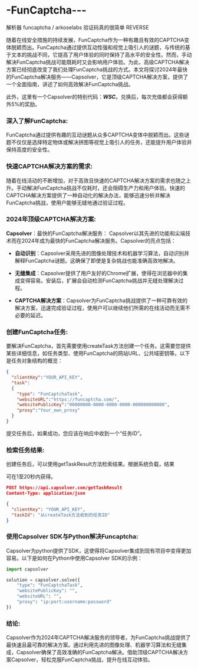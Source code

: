 # -FunCaptcha---
解析器 funcaptcha / arkoselabs 验证码真的很简单 REVERSE

随着在线安全措施的持续发展，FunCaptcha作为一种有趣且有效的CAPTCHA变体脱颖而出。FunCaptcha通过提供互动性强和视觉上吸引人的谜题，与传统的基于文本的挑战不同，它提高了用户体验的同时保持了高水平的安全性。然而，手动解决FunCaptcha挑战可能既耗时又会影响用户体验。为此，高级CAPTCHA解决方案已经彻底改变了我们处理FunCaptcha挑战的方式。本文将探讨2024年最快的FunCaptcha解决服务——Capsolver，它是顶级CAPTCHA解决方案，提供了一个全面指南，讲述了如何高效解决FunCaptcha挑战。

此外，这里有一个Capsolver的特别代码：***WSC***。兑换后，每次充值都会获得额外5%的奖励。

### 深入了解FunCaptcha:
FunCaptcha通过提供有趣的互动谜题从众多CAPTCHA变体中脱颖而出。这些谜题不仅仅是选择特定物体或解决拼图等视觉上吸引人的任务，还能提升用户体验并保持高度的安全性。

### 快速CAPTCHA解决方案的需求:
随着在线活动的不断增加，对于高效且快速的CAPTCHA解决方案的需求也随之上升。手动解决FunCaptcha挑战不仅耗时，还会阻碍生产力和用户体验。快速的CAPTCHA解决方案提供了一种自动化的解决办法，能够迅速分析并解决FunCaptcha挑战，使用户能够无缝地通过验证过程。

### 2024年顶级CAPTCHA解决方案:
**Capsolver**：最快的FunCaptcha解决服务：
Capsolver以其先进的功能和尖端技术而在2024年成为最快的FunCaptcha解决服务。Capsolver的亮点包括：

- **自动识别**：Capsolver采用先进的图像处理技术和机器学习算法，自动识别并解释FunCaptcha谜题。这确保了即使是复杂挑战也能准确高效地解决。

- **无缝集成**：Capsolver提供了用户友好的Chrome扩展，使得在浏览器中的集成变得容易。安装后，扩展会自动检测FunCaptcha挑战并无缝处理解决过程。

- **CAPTCHA解决方案**：Capsolver为FunCaptcha挑战提供了一种可靠有效的解决方案，迅速完成验证过程，使用户可以继续他们所需的在线活动而无需不必要的延迟。

### 创建FunCaptcha任务:
要解决FunCaptcha，首先需要使用createTask方法创建一个任务。这需要您提供某些详细信息，如任务类型、使用FunCaptcha的网站URL、公共域密钥等。以下是任务对象结构的概览：

```json
{
  "clientKey":"YOUR_API_KEY",
  "task":
  {
    "type": "FunCaptchaTask",
    "websiteURL":"https://funcaptcha.com/",
    "websitePublicKey":"00000000-0000-0000-0000-000000000000",
    "proxy":"Your_own_proxy"
  }
}
```

提交任务后，如果成功，您应该在响应中收到一个“任务ID”。

### 检索任务结果:
创建任务后，可以使用getTaskResult方法检索结果。根据系统负载，结果

可在1至20秒内获得。

```json
POST https://api.capsolver.com/getTaskResult
Content-Type: application/json

{
  "clientKey": "YOUR_API_KEY",
  "taskId": "从createTask方法收到的任务ID"
}
```

### 使用Capsolver SDK与Python解决Funcaptcha:
Capsolver为python提供了SDK，这使得将Capsolver集成到现有项目中变得更加容易。以下是如何在Python中使用Capsolver SDK的示例：

```python
import capsolver

solution = capsolver.solve({
    "type": "FunCaptchaTask",
    "websitePublicKey": "",
    "websiteURL": "",
    "proxy": "ip:port:username:password"
})
```

### 结论:
Capsolver作为2024年CAPTCHA解决服务的领导者，为FunCaptcha挑战提供了最快速且最可靠的解决方案。通过利用先进的图像处理、机器学习算法和无缝集成，Capsolver确保了高效准确的FunCaptcha解决。借助顶级CAPTCHA解决方案Capsolver，轻松克服FunCaptcha挑战，提升在线互动体验。
